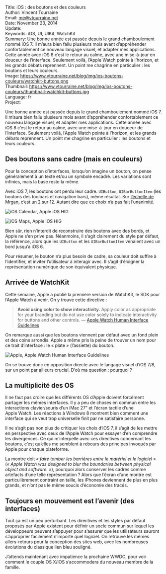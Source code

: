 Title:     iOS : des boutons et des couleurs  
Author:    Vincent Tourraine  
Email:     me@vtourraine.net  
Date:      November 23, 2014  
Update:   
Keywords:  iOS, UI, UIKit, WatchKit  
Summary:   Une bonne année est passée depuis le grand chamboulement nommé iOS 7. Il m’aura bien fallu plusieurs mois avant d’appréhender confortablement ce nouveau langage visuel, et adapter mes applications. Cette année avec iOS 8 c’est le retour au calme, avec une mise-à-jour en douceur de l’interface. Seulement voilà, l’Apple Watch pointe à l’horizon, et les grands débats reprennent. Un point me chagrine en particulier : les boutons et leurs couleurs.  
Image:     https://www.vtourraine.net/blog/img/ios-boutons-couleurs/watchkit-buttons.png  
Thumbnail: https://www.vtourraine.net/blog/img/ios-boutons-couleurs/thumbnail-watchkit-buttons.jpg  
Language:  fr  
Project:    

Une bonne année est passée depuis le grand chamboulement nommé iOS 7. Il m’aura bien fallu plusieurs mois avant d’appréhender confortablement ce nouveau langage visuel, et adapter mes applications. Cette année avec iOS 8 c’est le retour au calme, avec une mise-à-jour en douceur de l’interface. Seulement voilà, l’Apple Watch pointe à l’horizon, et les grands débats reprennent. Un point me chagrine en particulier : les boutons et leurs couleurs.


## Des boutons sans cadre (mais en couleurs)

Pour la conception d’interfaces, lorsqu’on imagine un bouton, on pense généralement à un texte et/ou un symbole encadré. Les variations sont infinies, mais la base reste la même. 

Avec iOS&nbsp;7, les boutons ont perdu leur cadre. `UIButton`, `UIBarButtonItem` (les boutons des toolbars et navigation bars), même résultat. Sur [l’échelle de Mrgan][Mrgan], c’est un 2 sur 12. Autant dire que ce choix n’a pas fait l’unanimité. 

![iOS Calendar, Apple iOS HIG][iOS Calendar] 

![iOS Maps, Apple iOS HIG][iOS Maps]

Bien sûr, rien n’interdit de reconstruire des boutons avec des bords, et Apple ne s’en prive pas. Néanmoins, il s’agit clairement du style par défaut, la référence, alors que les `UIButton` et les `UIBarButtonItem` venaient avec un bord jusqu’à iOS 6.

Pour résumer, le bouton n’a plus besoin de cadre, sa couleur doit suffire à l’identifier, et inviter l’utilisateur à interagir avec. Il s’agit d’éloigner la représentation numérique de son équivalent physique. 


## Arrivée de WatchKit

Cette semaine, Apple a publié la première version de WatchKit, le SDK pour l’Apple Watch à venir. On y trouve cette directive :

> **Avoid using color to show interactivity.** Apply color as appropriate for your branding but do not use color solely to indicate interactivity for buttons and other controls. — [Apple Watch Human Interface Guidelines][WatchHIG]

On remarque aussi que les boutons viennent par défaut avec un fond plein et des coins arrondis. Apple a même pris la peine de trouver un nom pour ce trait d’interface : le « plate » (l’assiette) du bouton.

![Apple, Apple Watch Human Interface Guidelines][WatchKit]

On se trouve donc en opposition directe avec le langage visuel d’iOS&nbsp;7/8, sur un point par ailleurs crucial. D’où ma question : pourquoi&nbsp;?


## La multiplicité des OS

Il ne faut pas croire que les différents OS d’Apple doivent forcément partager les mêmes interfaces. Il y a peu de choses en commun entre les interactions clavier/souris d’un iMac&nbsp;27” et l’écran tactile d’une Apple&nbsp;Watch. Les réactions à Windows&nbsp;8 montrent bien comment une interface qui se veut trop universelle finit par ne satisfaire personne. 

Il ne s’agit pas non plus de critiquer les choix d’iOS 7, il s’agit de les mettre en perspective avec ceux de l’Apple Watch pour essayer d’en comprendre les divergences. Ce qui m’interpelle avec ces directives concernant les boutons, c’est qu’elles me semblent à rebours des principes invoqués par Apple pour chaque plateforme. 

La montre doit _« faire tomber les barrières entre le matériel et le logiciel »_ (_« Apple Watch was designed to blur the boundaries between physical object and software. »_), pourquoi alors conserver les cadres comme artefacts d’une telle représentation ? Alors que l’écran d’une montre est particulièrement contraint en taille, les iPhones deviennent de plus en plus grands, et n’ont pas le même soucis d’économie des tracés.


## Toujours en mouvement est l’avenir (des interfaces)

Tout ça est un peu perturbant. Les directives et les styles par défaut proposés par Apple existent pour définir un socle commun sur lequel les développeurs peuvent s’appuyer pour s’assurer que les utilisateurs sauront s’approprier facilement n’importe quel logiciel. On retrouve les mêmes allers-retours pour la conception des sites web, avec les nombreuses évolutions du classique lien bleu souligné.

J’attends maintenant avec impatience la prochaine WWDC, pour voir comment le couple OS X/iOS s’accommodera du nouveau membre de la famille.


[iOS Calendar]: /blog/img/ios-boutons-couleurs/ios-calendar.png  
[iOS Maps]:     /blog/img/ios-boutons-couleurs/ios-maps.png  
[WatchKit]:     /blog/img/ios-boutons-couleurs/watchkit-buttons.png  

[Mrgan]:    http://mrgan.tumblr.com/post/50108095253/let-a-button-be-a-button  
[WatchHIG]: https://developer.apple.com/library/prerelease/ios/documentation/UserExperience/Conceptual/WatchHumanInterfaceGuidelines/ColorandTypography.html#//apple_ref/doc/uid/TP40014992-CH9-SW1
